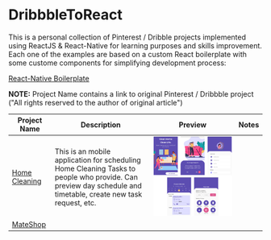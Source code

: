 # DribbbleToReact

This is a personal collection of Pinterest / Dribble projects implemented using ReactJS & React-Native for learning purposes and skills improvement. Each one of the examples are based on a custom React boilerplate with some custome components for simplifying development process:

[React-Native Boilerplate](https://github.com/ferranrt/RNTemplate.git)

**NOTE:** Project Name contains a link to original Pinterest / Dribbble project ("All rights reserved to the author of original article")

| Project Name                                                                      | Description                                                                                                                                                   | Preview                                | Notes |
| --------------------------------------------------------------------------------- | ------------------------------------------------------------------------------------------------------------------------------------------------------------- | -------------------------------------- | ----- |
| [Home Cleaning](https://dribbble.com/shots/10042940-Easy-Home-Cleaning)           | This is an mobile application for scheduling Home Cleaning Tasks to people who provide. Can preview day schedule and timetable, create new task request, etc. | ![](./doc/HomeCleaning/Thumbnails.png) |
| [MateShop](https://dribbble.com/shots/10652902-Yerba-mate-shop-Mobile-app-part-1) |                                                                                                                                                               |                                        |       |

